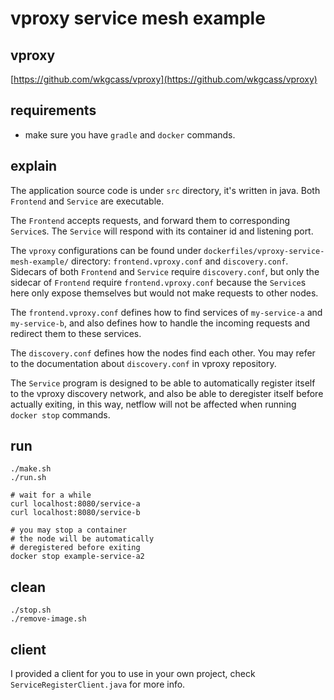 # vproxy service mesh example

## vproxy

[https://github.com/wkgcass/vproxy](https://github.com/wkgcass/vproxy)

## requirements

* make sure you have `gradle` and `docker` commands.

## explain

The application source code is under `src` directory, it's written in java. Both `Frontend` and `Service` are executable.

The `Frontend` accepts requests, and forward them to corresponding `Service`s. The `Service` will respond with its container id and listening port.

The `vproxy` configurations can be found under `dockerfiles/vproxy-service-mesh-example/` directory: `frontend.vproxy.conf` and `discovery.conf`. Sidecars of both `Frontend` and `Service` require `discovery.conf`, but only the sidecar of `Frontend` require `frontend.vproxy.conf` because the `Service`s here only expose themselves but would not make requests to other nodes.

The `frontend.vproxy.conf` defines how to find services of `my-service-a` and `my-service-b`, and also defines how to handle the incoming requests and redirect them to these services.

The `discovery.conf` defines how the nodes find each other. You may refer to the documentation about `discovery.conf` in vproxy repository.

The `Service` program is designed to be able to automatically register itself to the vproxy discovery network, and also be able to deregister itself before actually exiting, in this way, netflow will not be affected when running `docker stop` commands.

## run

```
./make.sh
./run.sh

# wait for a while
curl localhost:8080/service-a
curl localhost:8080/service-b

# you may stop a container
# the node will be automatically
# deregistered before exiting
docker stop example-service-a2
```

## clean

```
./stop.sh
./remove-image.sh
```

## client

I provided a client for you to use in your own project, check `ServiceRegisterClient.java` for more info.
